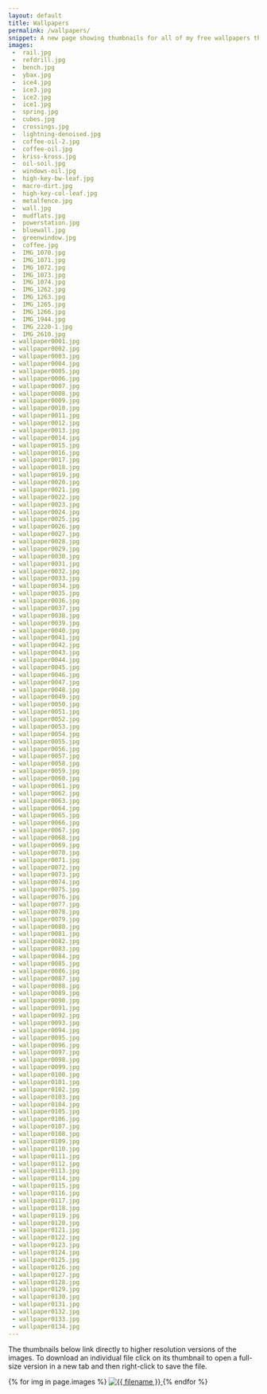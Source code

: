 ```yaml
---
layout: default
title: Wallpapers
permalink: /wallpapers/
snippet: A new page showing thumbnails for all of my free wallpapers that have now been open sourced on github.
images:
 -  rail.jpg
 -  refdrill.jpg
 -  bench.jpg
 -  ybax.jpg
 -  ice4.jpg
 -  ice3.jpg
 -  ice2.jpg
 -  ice1.jpg
 -  spring.jpg
 -  cubes.jpg
 -  crossings.jpg
 -  lightning-denoised.jpg
 -  coffee-oil-2.jpg
 -  coffee-oil.jpg
 -  kriss-kross.jpg
 -  oil-soil.jpg
 -  windows-oil.jpg
 -  high-key-bw-leaf.jpg
 -  macro-dirt.jpg
 -  high-key-col-leaf.jpg
 -  metalfence.jpg
 -  wall.jpg
 -  mudflats.jpg
 -  powerstation.jpg
 -  bluewall.jpg
 -  greenwindow.jpg
 -  coffee.jpg
 -  IMG_1070.jpg
 -  IMG_1071.jpg
 -  IMG_1072.jpg
 -  IMG_1073.jpg
 -  IMG_1074.jpg
 -  IMG_1262.jpg
 -  IMG_1263.jpg
 -  IMG_1265.jpg
 -  IMG_1266.jpg
 -  IMG_1944.jpg
 -  IMG_2220-1.jpg
 -  IMG_2610.jpg
 - wallpaper0001.jpg
 - wallpaper0002.jpg
 - wallpaper0003.jpg
 - wallpaper0004.jpg
 - wallpaper0005.jpg
 - wallpaper0006.jpg
 - wallpaper0007.jpg
 - wallpaper0008.jpg
 - wallpaper0009.jpg
 - wallpaper0010.jpg
 - wallpaper0011.jpg
 - wallpaper0012.jpg
 - wallpaper0013.jpg
 - wallpaper0014.jpg
 - wallpaper0015.jpg
 - wallpaper0016.jpg
 - wallpaper0017.jpg
 - wallpaper0018.jpg
 - wallpaper0019.jpg
 - wallpaper0020.jpg
 - wallpaper0021.jpg
 - wallpaper0022.jpg
 - wallpaper0023.jpg
 - wallpaper0024.jpg
 - wallpaper0025.jpg
 - wallpaper0026.jpg
 - wallpaper0027.jpg
 - wallpaper0028.jpg
 - wallpaper0029.jpg
 - wallpaper0030.jpg
 - wallpaper0031.jpg
 - wallpaper0032.jpg
 - wallpaper0033.jpg
 - wallpaper0034.jpg
 - wallpaper0035.jpg
 - wallpaper0036.jpg
 - wallpaper0037.jpg
 - wallpaper0038.jpg
 - wallpaper0039.jpg
 - wallpaper0040.jpg
 - wallpaper0041.jpg
 - wallpaper0042.jpg
 - wallpaper0043.jpg
 - wallpaper0044.jpg
 - wallpaper0045.jpg
 - wallpaper0046.jpg
 - wallpaper0047.jpg
 - wallpaper0048.jpg
 - wallpaper0049.jpg
 - wallpaper0050.jpg
 - wallpaper0051.jpg
 - wallpaper0052.jpg
 - wallpaper0053.jpg
 - wallpaper0054.jpg
 - wallpaper0055.jpg
 - wallpaper0056.jpg
 - wallpaper0057.jpg
 - wallpaper0058.jpg
 - wallpaper0059.jpg
 - wallpaper0060.jpg
 - wallpaper0061.jpg
 - wallpaper0062.jpg
 - wallpaper0063.jpg
 - wallpaper0064.jpg
 - wallpaper0065.jpg
 - wallpaper0066.jpg
 - wallpaper0067.jpg
 - wallpaper0068.jpg
 - wallpaper0069.jpg
 - wallpaper0070.jpg
 - wallpaper0071.jpg
 - wallpaper0072.jpg
 - wallpaper0073.jpg
 - wallpaper0074.jpg
 - wallpaper0075.jpg
 - wallpaper0076.jpg
 - wallpaper0077.jpg
 - wallpaper0078.jpg
 - wallpaper0079.jpg
 - wallpaper0080.jpg
 - wallpaper0081.jpg
 - wallpaper0082.jpg
 - wallpaper0083.jpg
 - wallpaper0084.jpg
 - wallpaper0085.jpg
 - wallpaper0086.jpg
 - wallpaper0087.jpg
 - wallpaper0088.jpg
 - wallpaper0089.jpg
 - wallpaper0090.jpg
 - wallpaper0091.jpg
 - wallpaper0092.jpg
 - wallpaper0093.jpg
 - wallpaper0094.jpg
 - wallpaper0095.jpg
 - wallpaper0096.jpg
 - wallpaper0097.jpg
 - wallpaper0098.jpg
 - wallpaper0099.jpg
 - wallpaper0100.jpg
 - wallpaper0101.jpg
 - wallpaper0102.jpg
 - wallpaper0103.jpg
 - wallpaper0104.jpg
 - wallpaper0105.jpg
 - wallpaper0106.jpg
 - wallpaper0107.jpg
 - wallpaper0108.jpg
 - wallpaper0109.jpg
 - wallpaper0110.jpg
 - wallpaper0111.jpg
 - wallpaper0112.jpg
 - wallpaper0113.jpg
 - wallpaper0114.jpg
 - wallpaper0115.jpg
 - wallpaper0116.jpg
 - wallpaper0117.jpg
 - wallpaper0118.jpg
 - wallpaper0119.jpg
 - wallpaper0120.jpg
 - wallpaper0121.jpg
 - wallpaper0122.jpg
 - wallpaper0123.jpg
 - wallpaper0124.jpg
 - wallpaper0125.jpg
 - wallpaper0126.jpg
 - wallpaper0127.jpg
 - wallpaper0128.jpg
 - wallpaper0129.jpg
 - wallpaper0130.jpg
 - wallpaper0131.jpg
 - wallpaper0132.jpg
 - wallpaper0133.jpg
 - wallpaper0134.jpg
---
```

The thumbnails below link directly to higher resolution versions of the images. To download an individual file click on its thumbnail to open a full-size version in a new tab and then right-click to save the file.

<div class="image-gallery">
    {% for img in page.images %}
    <a href="{{site.imagebase}}{{ img }}" data-fancybox="gallery" >
<!--        <img class="galpic" src="{{site.imagebase}}{{ img }}" /> -->
        <img src="//images.weserv.nl/?url={{site.imagebase}}{{ img }}&w=300&h=300&output=jpg&q=50&t=square" alt="{{ filename }}" />
    </a>
    {% endfor %}
</div>

